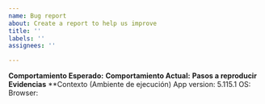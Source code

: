 ```yaml
---
name: Bug report
about: Create a report to help us improve
title: ''
labels: ''
assignees: ''

---
```


**Comportamiento Esperado:**
**Comportamiento Actual:**
**Pasos a reproducir**
**Evidencias**
**Contexto (Ambiente de ejecución)
App version: 5.115.1
OS:
Browser:
